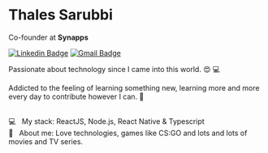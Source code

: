 <!--
**thalessarubbi/thalessarubbi** is a ✨ _special_ ✨ repository because its `README.md` (this file) appears on your GitHub profile.

Here are some ideas to get you started:

- 🔭 I’m currently working on ...
- 🌱 I’m currently learning ...
- 👯 I’m looking to collaborate on ...
- 🤔 I’m looking for help with ...
- 💬 Ask me about ...
- 📫 How to reach me: ...
- 😄 Pronouns: ...
- ⚡ Fun fact: ...
-->

# Thales Sarubbi

Co-founder at **Synapps**

[![Linkedin Badge](https://img.shields.io/badge/-Thales%20Sarubbi-26c3eb?style=for-the-badge&logo=Linkedin&logoColor=white&link=https://www.linkedin.com/in/thales-sarubbi/)](https://www.linkedin.com/in/thales-sarubbi/) [![Gmail Badge](https://img.shields.io/badge/-thalessarubbi@gmail.com-26c3eb?style=for-the-badge&logo=Gmail&logoColor=white&link=mailto:thalessarubbi@gmail.com)](mailto:thalessarubbi@gmail.com)

Passionate about technology since I came into this world. :heart_eyes: :computer:

Addicted to the feeling of learning something new, learning more and more every day to contribute however I can. :muscle:

 <br/> :computer: &nbsp; My stack: ReactJS, Node.js, React Native & Typescript
 <br/> 💬  &nbsp; About me: Love technologies, games like CS:GO and lots and lots of movies and TV series.
